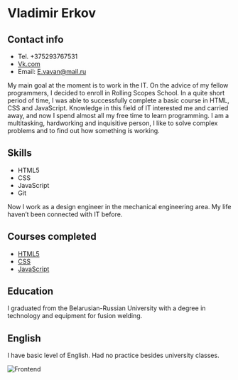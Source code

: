 # Vladimir Erkov

## Contact info
* Tel. +375293767531
* [Vk.com](https://vk.com/id51176298)
* Email: <E.vavan@mail.ru>
  
My main goal at the moment is to work in the IT. On the advice of my fellow programmers, I decided to enroll in Rolling Scopes School. In a quite short period of time, I was able to successfully complete a basic course in HTML, CSS and JavaScript. Knowledge in this field of IT interested me and carried away, and now I spend almost all my free time to learn programming. I am a multitasking, hardworking and inquisitive person, I like to solve complex problems and to find out how something is working.

## Skills
* HTML5
* CSS
* JavaScript
* Git
  
Now I work as a design engineer in the mechanical  engineering area. My life haven’t been connected with IT before.

## Courses completed
* [HTML5](https://ru.code-basics.com/languages/html)
* [CSS](https://ru.code-basics.com/languages/css)
* [JavaScript](https://ru.code-basics.com/languages/javascript)
  
## Education
I graduated from the Belarusian-Russian University with a degree in technology and equipment for fusion welding.

## English
I have basic level of English. Had no practice besides university classes.

![Frontend](https://d2xzmw6cctk25h.cloudfront.net/profession/9/v2_image/medium-574a6d8fddd2ee9d924612af6f3f30f5.png)